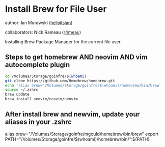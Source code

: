 # Install Brew for File User
author: Ian Murawski ([helloitsian](https://www.github.com/helloitsian))

collaborators: Nick Rameau ([r4meau](https://github.com/r4meau))

Installing Brew Package Manager for the current file user.

## Steps to get homebrew AND neovim AND vim autocomplete plugin

```BASH
cd /Volumes/Storage/goinfre/$(whoami)
git clone https://github.com/Homebrew/homebrew.git
echo 'alias brew="/Volumes/Storage/goinfre/$(whoami)/homebrew/bin/brew"' >> ~/.zshrc
source ~/.zshrc
brew update
brew install neovim/neovim/neovim
```

## After install brew and newvim, update your aliases in your .zshrc
alias brew="/Volumes/Storage/goinfre/mgould/homebrew/bin/brew"
export PATH="/Volumes/Storage/goinfre/$(whoami)/homebrew/bin/":${PATH}

